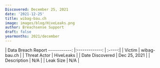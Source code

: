 ```yaml
---
Discovered: December 25, 2021
date: '2021-12-25'
title: wibag-bau.ch
image: images/blog/HiveLeaks.png
author: Breachsense Support
draft: false
yearmonths: 2021/december
---
```



| Data Breach Report
------------:   |:-------------:    | :-----:|
| Victim    | wibag-bau.ch      | 
| Threat Actor    | HiveLeaks      | 
| Date Discovered    | Dec 25, 2021      | 
| Description    | N/A      | 
| Leak Size    | N/A      | 

